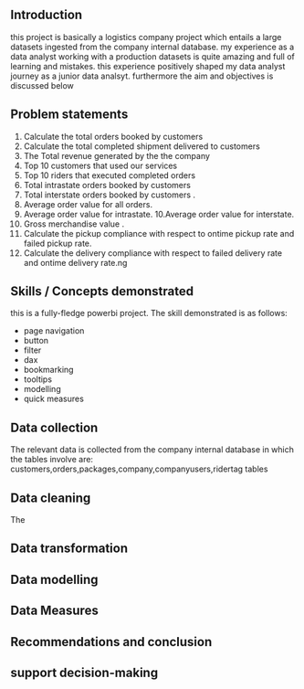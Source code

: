 ## Introduction
this project is basically a logistics company project which entails a large datasets ingested from the company internal database.
my experience as a data analyst working with a production datasets is quite amazing and full of learning and mistakes. this experience positively
shaped my data analyst journey as a junior data analsyt. furthermore the aim and objectives is discussed below

## Problem statements
1.	Calculate the total orders booked by customers
2.	Calculate the total completed shipment delivered to customers
3.	The Total revenue generated by the the company 
4.	Top 10 customers that used our services 
5.	Top 10 riders that executed completed orders
6.	Total intrastate orders booked by customers
7.	Total interstate orders booked by customers .
8.	Average order value for all orders.
9.	Average order value for intrastate.
10.Average order value for interstate.
11. Gross merchandise value .
12. Calculate the pickup compliance with respect to ontime pickup rate and failed pickup rate.
13. Calculate the delivery compliance with respect to failed delivery rate and ontime delivery rate.ng

## Skills / Concepts demonstrated
this is a fully-fledge powerbi project. The skill demonstrated is as follows:
- page navigation
- button
- filter
- dax
- bookmarking
- tooltips
- modelling
- quick measures

## Data collection
The relevant data is collected from the company internal database in which the tables involve are:
customers,orders,packages,company,companyusers,ridertag tables
![]()

## Data cleaning
The 
## Data transformation
## Data modelling 
## Data Measures
## Recommendations and conclusion
## support decision-making

